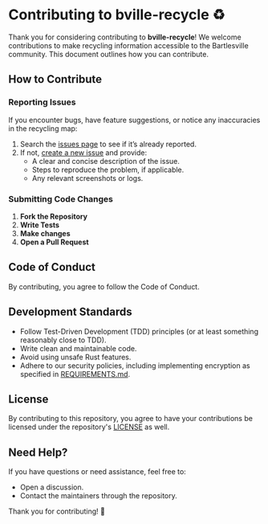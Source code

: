 # Contributing to bville-recycle ♻️

Thank you for considering contributing to **bville-recycle**! We welcome contributions to make recycling information accessible to the Bartlesville community. This document outlines how you can contribute.

## How to Contribute

### Reporting Issues
If you encounter bugs, have feature suggestions, or notice any inaccuracies in the recycling map:
1. Search the [issues page](https://github.com/PhishingSpider/bville-recycle/issues) to see if it’s already reported.
2. If not, [create a new issue](https://github.com/PhishingSpider/bville-recycle/issues/new) and provide:
   - A clear and concise description of the issue.
   - Steps to reproduce the problem, if applicable.
   - Any relevant screenshots or logs.

### Submitting Code Changes
1. **Fork the Repository**
2. **Write Tests**
3. **Make changes**
5. **Open a Pull Request**

## Code of Conduct

By contributing, you agree to follow the  Code of Conduct.

## Development Standards

* Follow Test-Driven Development (TDD) principles (or at least something reasonably close to TDD).
* Write clean and maintainable code.
* Avoid using unsafe Rust features.
* Adhere to our security policies, including implementing encryption as specified in [REQUIREMENTS.md](./REQUIREMENTS.md).

## License

By contributing to this repository, you agree to have your contributions be licensed under the repository's [LICENSE](./LICENSE) as well. 

## Need Help?

If you have questions or need assistance, feel free to:

* Open a discussion.
* Contact the maintainers through the repository.

Thank you for contributing! 🚀